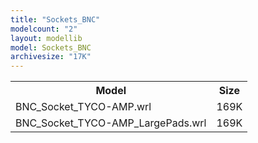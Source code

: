 ```yaml
---
title: "Sockets_BNC"
modelcount: "2"
layout: modellib
model: Sockets_BNC
archivesize: "17K"
---
```


<table><tr>
<th>Model</th>
<th>Size</th>
</tr>
<tr><td>BNC_Socket_TYCO-AMP.wrl</td><td>169K</td></tr>
<tr><td>BNC_Socket_TYCO-AMP_LargePads.wrl</td><td>169K</td></tr>
